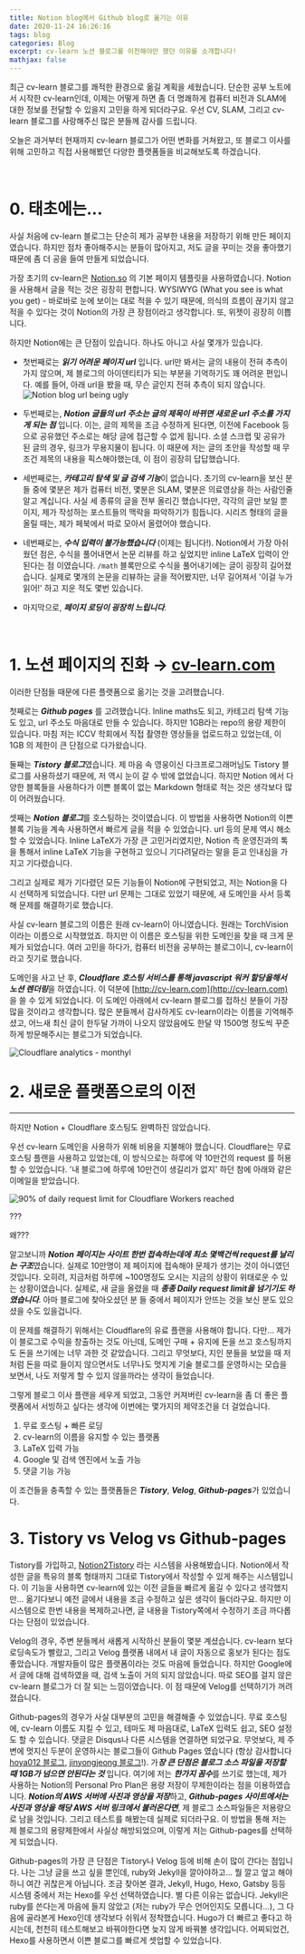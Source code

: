 ```yaml
---
title: Notion blog에서 Github blog로 옮기는 이유
date: 2020-11-24 16:26:16
tags: blog
categories: Blog
excerpt: cv-learn 노션 블로그를 이전해야만 했던 이유를 소개합니다!
mathjax: false
---
```


최근 cv-learn 블로그를 쾌적한 환경으로 옮길 계획을 세웠습니다. 단순한 공부 노트에서 시작한 cv-learn인데, 이제는 어떻게 하면 좀 더 명쾌하게 컴퓨터 비전과 SLAM에 대한 정보를 전달할 수 있을지 고민을 하게 되더라구요. 우선 CV, SLAM, 그리고 cv-learn 블로그를 사랑해주신 많은 분들께 감사를 드립니다.

오늘은 과거부터 현재까지 cv-learn 블로그가 어떤 변화를 거쳐왔고, 또 블로그 이사를 위해 고민하고 직접 사용해봤던 다양한 플랫폼들을 비교해보도록 하겠습니다.

</br>

# 0. 태초에는...


사실 처음에 cv-learn 블로그는 단순히 제가 공부한 내용을 저장하기 위해 만든 페이지였습니다. 하지만 점차 좋아해주시는 분들이 많아지고, 저도 글을 꾸미는 것을 좋아했기 때문에 좀 더 공을 들여 만들게 되었습니다. 

가장 초기의 cv-learn은 [Notion.so](http://notion.so) 의 기본 페이지 템플릿을 사용하였습니다. Notion을 사용해서 글을 적는 것은 굉장히 편합니다. WYSIWYG (What you see is what you get) - 바로바로 눈에 보이는 대로 적을 수 있기 때문에, 의식의 흐름이 끊기지 않고 적을 수 있다는 것이 Notion의 가장 큰 장점이라고 생각합니다. 또, 위젯이 굉장히 이쁩니다.

하지만 Notion에는 큰 단점이 있습니다. 하나도 아니고 사실 몇개가 있습니다.

- 첫번째로는 ***읽기 어려운 페이지 url*** 입니다. url만 봐서는 글의 내용이 전혀 추측이 가지 않으며, 제 블로그의 아이덴티티가 되는 부분을 기억하기도 꽤 어려운 편입니다. 예를 들어, 아래 url을 봤을 때, 무슨 글인지 전혀 추측이 되지 않습니다.
    ![Notion blog url being ugly](https://s3.us-west-2.amazonaws.com/secure.notion-static.com/d1cf663c-9f86-49f9-9e68-54230d96d852/Untitled.png?X-Amz-Algorithm=AWS4-HMAC-SHA256&X-Amz-Credential=AKIAT73L2G45O3KS52Y5%2F20201124%2Fus-west-2%2Fs3%2Faws4_request&X-Amz-Date=20201124T132459Z&X-Amz-Expires=86400&X-Amz-Signature=f5c4319d4900489ca0283d51b9feac3ad9e8ac6053733a0d73563b80ffde58c5&X-Amz-SignedHeaders=host&response-content-disposition=filename%20%3D%22Untitled.png%22)

- 두번째로는, ***Notion 글들의 url 주소는 글의 제목이 바뀌면 새로운 url 주소를 가지게 되는 점*** 입니다. 이는, 글의 제목을 조금 수정하게 된다면, 이전에 Facebook 등으로 공유했던 주소로는 해당 글에 접근할 수 없게 됩니다. 소셜 스크랩 및 공유가 된 글의 경우, 링크가 무용지물이 됩니다. 이 때문에 저는 글의 초안을 작성할 때 무조건 제목의 내용을 픽스해야했는데, 이 점이 굉장히 답답했습니다.
- 세번째로는, ***카테고리 탐색 및 글 검색 기능***이 없습니다. 초기의 cv-learn을 보신 분들 중에 몇분은 제가 컴퓨터 비전, 몇분은 SLAM, 몇분은 의료영상을 하는 사람인줄 알고 계십니다. 사실 세 종류의 글을 전부 올리긴 했습니다만, 각각의 글만 보일 뿐이지, 제가 작성하는 포스트들의 맥락을 파악하기가 힘듭니다. 시리즈 형태의 글을 올릴 때는, 제가 페북에서 따로 모아서 올렸어야 했습니다.
- 네번째로는, ***수식 입력이 불가능했습니다*** (이제는 됩니다!). Notion에서 가장 아쉬웠던 점은, 수식을 풀어내면서 논문 리뷰를 하고 싶었지만 inline LaTeX 입력이 안된다는 점 이였습니다. `/math` 블록만으로 수식을 풀어내기에는 글이 굉장히 길어졌습니다. 실제로 몇개의 논문을 리뷰하는 글을 적어봤지만, 너무 길어져서 '이걸 누가 읽어!' 하고 지운 적도 몇번 있습니다.
- 마지막으로, ***페이지 로딩이 굉장히 느립니다***.

</br>

# 1. 노션 페이지의 진화 → [cv-learn.com](http://cv-learn.com)



이러한 단점들 때문에 다른 플랫폼으로 옮기는 것을 고려했습니다. 

첫째로는 ***Github pages*** 를 고려했습니다. Inline maths도 되고, 카테고리 탐색 기능도 있고, url 주소도 마음대로 만들 수 있습니다. 하지만 1GB라는 repo의 용량 제한이 있습니다. 마침 저는 ICCV 학회에서 직접 촬영한 영상들을 업로드하고 있었는데, 이 1GB 의 제한이 큰 단점으로 다가왔습니다.

둘째는 ***Tistory 블로그***였습니다. 제 마음 속 영웅이신 다크프로그래머님도 Tistory 블로그를 사용하셨기 때문에, 저 역시 눈이 갈 수 밖에 없었습니다. 하지만 Notion 에서 다양한 블록들을 사용하다가 이쁜 블록이 없는 Markdown 형태로 적는 것은 생각보다 많이 어려웠습니다.

셋째는 ***Notion 블로그***를 호스팅하는 것이였습니다. 이 방법을 사용하면 Notion의 이쁜 블록 기능을 계속 사용하면서 빠르게 글을 적을 수 있었습니다. url 등의 문제 역시 해소할 수 있었습니다. Inline LaTeX가 가장 큰 고민거리였지만, Notion 측 운영진과의 톡을 통해서 inline LaTeX 기능을 구현하고 있으니 기다려달라는 말을 듣고 인내심을 가지고 기다렸습니다. 

그리고 실제로 제가 기다렸던 모든 기능들이 Notion에 구현되었고, 저는 Notion을 다시 선택하게 되었습니다. 다만 url 문제는 그대로 있었기 때문에, 새 도메인을 사서 등록해 문제를 해결하기로 했습니다.

사실 cv-learn 블로그의 이름은 원래 cv-learn이 아니였습니다. 원래는 TorchVision 이라는 이름으로 시작했었죠. 하지만 이 이름은 호스팅을 위한 도메인을 찾을 때 크게 문제가 되었습니다. 여러 고민을 하다가, 컴퓨터 비전을 공부하는 블로그이니, cv-learn이라고 짓기로 했습니다. 

도메인을 사고 난 후, ***Cloudflare 호스팅 서비스를 통해 javascript 워커 할당을해서 노션 렌더링***을 하였습니다. 이 덕분에 [http://cv-learn.com](http://cv-learn.com) 을 쓸 수 있게 되었습니다. 이 도메인 아래에서 cv-learn 블로그를 접하신 분들이 가장 많을 것이라고 생각합니다. 많은 분들께서 감사하게도 cv-learn이라는 이름을 기억해주셨고, 어느새 최신 글이 한두달 가까이 나오지 않았음에도 한달 약 1500명 정도씩 꾸준하게 방문해주시는 블로그가 되었습니다.

![Cloudflare analytics - monthyl](https://s3.us-west-2.amazonaws.com/secure.notion-static.com/ea7d81f2-fc27-46de-8f38-d3c4cd007b79/Untitled.png?X-Amz-Algorithm=AWS4-HMAC-SHA256&X-Amz-Credential=AKIAT73L2G45O3KS52Y5%2F20201124%2Fus-west-2%2Fs3%2Faws4_request&X-Amz-Date=20201124T132539Z&X-Amz-Expires=86400&X-Amz-Signature=7971562e2a8d618d474ac83503bc443db730137f85219703eda6913e1cfc64b3&X-Amz-SignedHeaders=host&response-content-disposition=filename%20%3D%22Untitled.png%22)

# 2. 새로운 플랫폼으로의 이전

---

하지만 Notion + Cloudflare 호스팅도 완벽하진 않았습니다.

우선 cv-learn 도메인을 사용하가 위해 비용을 지불해야 했습니다. Cloudflare는 무료 호스팅 플랜을 사용하고 있었는데, 이 방식으로는 하루에 약 10만건의 request 를 허용할 수 있었습니다. '내 블로그에 하루에 10만건이 생길리가 없지' 하던 참에 아래와 같은 이메일을 받았습니다.

![90% of daily request limit for Cloudflare Workers reached](https://s3.us-west-2.amazonaws.com/secure.notion-static.com/68d9bc73-0dab-4bcf-ab05-5c5c269bd572/Untitled.png?X-Amz-Algorithm=AWS4-HMAC-SHA256&X-Amz-Credential=AKIAT73L2G45O3KS52Y5%2F20201124%2Fus-west-2%2Fs3%2Faws4_request&X-Amz-Date=20201124T132645Z&X-Amz-Expires=86400&X-Amz-Signature=bfd3d3105334e4dc720e21e1c137273fe845a70f1a2fffc853a2aaa256c7ee33&X-Amz-SignedHeaders=host&response-content-disposition=filename%20%3D%22Untitled.png%22)

???

왜???

알고보니까 ***Notion 페이지는 사이트 한번 접속하는데에 최소 몇백건씩 request를 날리는 구조***였습니다. 실제로 10만명이 제 페이지에 접속해야 문제가 생기는 것이 아니였던 것입니다. 오히려, 지금처럼 하루에 ~100명정도 오시는 지금의 상황이 위태로운 수 있는 상황이였습니다. 실제로, 새 글을 올렸을 때 ***종종 Daily request limit을 넘기기도 하였습니다***. 아마 블로그에 찾아오셨던 분 들 중에서 페이지가 안뜨는 것을 보신 분도 있으셨을 수도 있을겁니다.

이 문제를 해결하기 위해서는 Cloudflare의 유료 플랜을 사용해야 합니다. 다만... 제가 이 블로그로 수익을 창출하는 것도 아닌데, 도메인 구매 + 유지에 돈을 쓰고 호스팅까지도 돈을 쓰기에는 너무 과한 것 같았습니다. 그리고 무엇보다, 지인 분들을 보았을 때 저처럼 돈을 따로 들이지 않으면서도 너무나도 멋지게 기술 블로그를 운영하시는 모습을 보면서, 나도 저렇게 할 수 있지 않을까라는 생각이 들었습니다.

그렇게 블로그 이사 플랜을 세우게 되었고, 그동안 커져버린 cv-learn을 좀 더 좋은 플랫폼에서 서빙하고 싶다는 생각에 이번에는 몇가지의 제약조건을 더 걸었습니다.

1. 무료 호스팅 + 빠른 로딩
2. cv-learn의 이름을 유지할 수 있는 플랫폼
3. LaTeX 입력 가능
4. Google 및 검색 엔진에서 노출 가능
5. 댓글 기능 가능

이 조건들을 충족할 수 있는 플랫폼들은 ***Tistory***, ***Velog***, ***Github-pages***가 있었습니다. 


# 3. Tistory vs Velog vs Github-pages

Tistory를 가입하고, [Notion2Tistory](https://github.com/boltlessengineer/Notion2Tistory) 라는 시스템을 사용해봤습니다. Notion에서 작성한 글을 특유의 블록 형태까지 그대로 Tistory에서 작성할 수 있게 해주는 시스템입니다. 이 기능을 사용하면 cv-learn에 있는 이전 글들을 빠르게 옮길 수 있다고 생각했지만... 옮기다보니 예전 글에서 내용을 조금 수정하고 싶은 생각이 들더라구요. 하지만 이 시스템으로 한번 내용을 복제하고나면, 글 내용을 Tistory쪽에서 수정하기 조금 까다롭다는 단점이 있었습니다.

Velog의 경우, 주변 분들께서 새롭게 시작하신 분들이 몇분 계셨습니다. cv-learn 보다 로딩속도가 빨랐고, 그리고 Velog 플랫폼 내에서 내 글이 자동으로 홍보가 된다는 점도 좋았습니다. 개발자들이 많은 플랫폼이라는 것도 마음에 들었습니다. 하지만 Google에서 글에 대해 검색하였을 때, 검색 노출이 거의 되지 않았습니다. 따로 SEO를 걸지 않은 cv-learn 블로그가 더 잘 되는 느낌이였습니다. 이 점 때문에 Velog를 선택하기가 꺼려졌습니다.

Github-pages의 경우가 사실 대부분의 고민을 해결해줄 수 있었습니다. 무료 호스팅에, cv-learn 이름도 지킬 수 있고, 테마도 제 마음대로, LaTeX 입력도 쉽고, SEO 설정도 할 수 있습니다. 댓글은 Disqus나 다른 시스템을 연결하면 되었구요. 무엇보다, 제 주변에 멋지신 두분이 운영하시는 블로그들이 Github Pages 였습니다 (항상 감사합니다 [hoya012 블로그](https://hoya012.github.io/), [jinyongjeong 블로그](https://jinyongjeong.github.io/)!). 가***장 큰 단점은 블로그 소스 파일을 저장할 때 1GB가 넘으면 안된다는 것*** 입니다. 여기에 저는 ***한가지 꼼수***를 쓰기로 했는데, 제가 사용하는 Notion의 Personal Pro Plan은 용량 저장이 무제한이라는 점을 이용하였습니다. ***Notion의 AWS 서버에 사진과 영상을 저장***하고, ***Github-pages 사이트에서는 사진과 영상을 해당 AWS 서버 링크에서 불러온다면***, 제 블로그 소스파일들은 저용량으로 남을 것입니다. 그리고 테스트를 해봤는데 실제로 되더라구요. 이 방법을 통해 저는 제 블로그의 용량제한에서 사실상 해방되었으며, 이렇게 저는 Github-pages를 선택하게 되었습니다.

Github-pages의 가장 큰 단점은 Tistory나 Velog 등에 비해 손이 많이 간다는 점입니다. 나는 그냥 글을 쓰고 싶을 뿐인데, ruby와 Jekyll을 깔아야하고... 뭘 깔고 엎고 해야하니 여간 귀찮은게 아닙니다. 조금 찾아본 결과, Jekyll, Hugo, Hexo, Gatsby 등등 시스템 중에서 저는 Hexo를 우선 선택하였습니다. 별 다른 이유는 없습니다. Jekyll은 ruby를 쓴다는게 마음에 들지 않았고 (저는 ruby가 무슨 언어인지도 모릅니다...), 그 다음에 골라본게 Hexo인데 생각보다 쉬워서 정착했습니다. Hugo가 더 빠르고 좋다고 하시는데, 천천히 테스트해보고 바꿔야한다면 늦지 않게 바꿔볼 생각입니다. 어찌되었건, Hexo를 사용하면서 이쁜 블로그를 빠르게 셋업할 수 있었습니다.




 